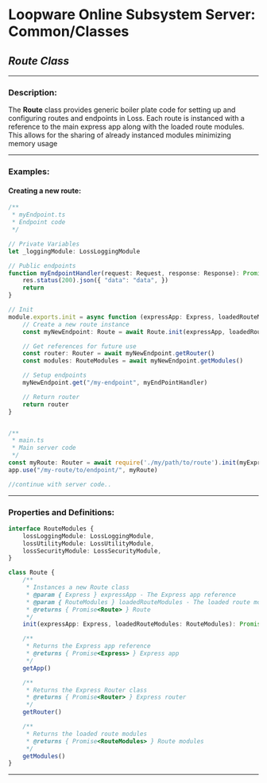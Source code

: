# **Loopware Online Subsystem Server: Common/Classes**
## ***Route Class***

---

### Description:
The **Route** class provides generic boiler plate code for setting up and configuring routes and endpoints in Loss. Each route is instanced with a reference to the main express app along with the loaded route modules. This allows for the sharing of already instanced modules minimizing memory usage

---

### Examples:

#### Creating a new route:

```typescript
/**
 * myEndpoint.ts
 * Endpoint code
 */

// Private Variables
let _loggingModule: LossLoggingModule

// Public endpoints
function myEndpointHandler(request: Request, response: Response): Promise<void> {
	res.status(200).json({ "data": "data", })
	return
}

// Init
module.exports.init = async function (expressApp: Express, loadedRouteModules: RouteModules): Promise<Router> {
	// Create a new route instance
	const myNewEndpoint: Route = await Route.init(expressApp, loadedRouteModules)

	// Get references for future use
	const router: Router = await myNewEndpoint.getRouter()
	const modules: RouteModules = await myNewEndpoint.getModules()

	// Setup endpoints
	myNewEndpoint.get("/my-endpoint", myEndPointHandler)

	// Return router 
	return router
}


/**
 * main.ts
 * Main server code
 */
const myRoute: Router = await require('./my/path/to/route').init(myExpressApp, myRouteModules)
app.use("/my-route/to/endpoint/", myRoute)

//continue with server code..
```

---

### Properties and Definitions:

```typescript
interface RouteModules {
	lossLoggingModule: LossLoggingModule,
	lossUtilityModule: LossUtilityModule,
	lossSecurityModule: LossSecurityModule,
}
```

```typescript
class Route {
	/**
	 * Instances a new Route class
	 * @param { Express } expressApp - The Express app reference
	 * @param { RouteModules } loadedRouteModules - The loaded route modules
	 * @returns { Promise<Route> } Route
	 */
	init(expressApp: Express, loadedRouteModules: RouteModules): Promise<Route>

	/**
	 * Returns the Express app reference
	 * @returns { Promise<Express> } Express app
	 */
	getApp()

	/**
	 * Returns the Express Router class
	 * @returns { Promise<Router> } Express router 
	 */
	getRouter()

	/**
	 * Returns the loaded route modules
	 * @returns { Promise<RouteModules> } Route modules
	 */
	getModules()
}
```

---

